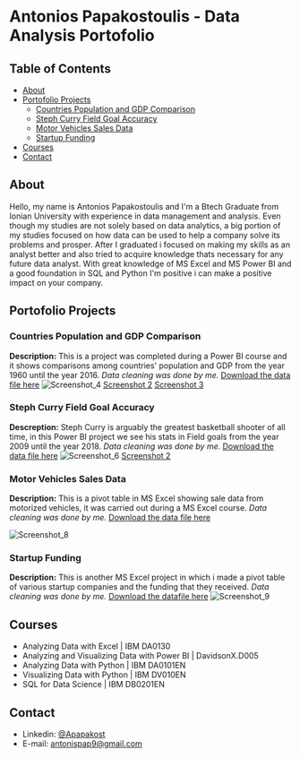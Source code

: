 # Antonios Papakostoulis - Data Analysis Portofolio

## Table of Contents
- [About](#about)
- [Portofolio Projects](#portofolio-projects)
 	+ [Countries Population and GDP Comparison](#countries-population-and-gdp-comparison)
  + [Steph Curry Field Goal Accuracy](#steph-curry-field-goal-accuracy)
  + [Motor Vehicles Sales Data](#motor-vehicles-sales-data)
  + [Startup Funding](#startup-funding)
- [Courses](#courses)
- [Contact](#contact)

## About

Hello, my name is Antonios Papakostoulis and I'm a Btech Graduate from Ionian University with experience in data management and analysis. Even though my studies are not solely based on data analytics, a big portion of my studies focused on how data can be used to help a company solve its problems and prosper. After I graduated i focused on making my skills as an analyst better and also tried to acquire knowledge thats necessary for any future data analyst. With great knowledge of MS Excel and MS Power BI and a good foundation in SQL and Python I'm positive i can make a positive impact on your company. 

## Portofolio Projects

### Countries Population and GDP Comparison
**Description:** This is a project was completed during a Power BI course and it shows comparisons among countries' population and GDP from the year 1960 until the year 2016. *Data cleaning was done by me.*
[Download the data file here](https://github.com/Antonis-Papakostoulis/Data-analytics-projects/blob/main/Power%20BI/Countries%20Comparison.pbix)
![Screenshot_4](https://user-images.githubusercontent.com/108819475/199075598-f5f18951-b1f9-4f63-901d-b4f34013d112.png)
[Screenshot 2](https://github.com/Antonis-Papakostoulis/Data-analytics-projects/blob/main/Power%20BI/Screenshots/Screenshot_1.png)
[Screenshot 3](https://github.com/Antonis-Papakostoulis/Data-analytics-projects/blob/main/Power%20BI/Screenshots/Screenshot_2.png)

### Steph Curry Field Goal Accuracy
**Descreption:** Steph Curry is arguably the greatest basketball shooter of all time, in this Power BI project we see his stats in Field goals from the year 2009 until the year 2018. *Data cleaning was done by me.*
[Download the data file here](https://github.com/Antonis-Papakostoulis/Data-analytics-projects/blob/main/Power%20BI/Steph%20Curry%20Shots.pbix)
![Screenshot_6](https://user-images.githubusercontent.com/108819475/199075601-1d52b1b0-24f2-43fd-9d4c-baafdfa431ca.png)
[Screenshot 2](https://github.com/Antonis-Papakostoulis/Data-analytics-projects/blob/main/Power%20BI/Screenshots/Screenshot_5.png)

### Motor Vehicles Sales Data
**Description:** This is a pivot table in MS Excel showing sale data from motorized vehicles, it was carried out during a MS Excel course. *Data cleaning was done by me.*
[Download the data file here](https://github.com/Antonis-Papakostoulis/Data-analytics-projects/blob/main/Excel/Sales%20Data.xlsx)

![Screenshot_8](https://user-images.githubusercontent.com/108819475/199082691-b16913fd-4855-4ccb-8271-248556251ea0.png)

### Startup Funding
**Description:** This is another MS Excel project in which i made a pivot table of various startup companies and the funding that they received. *Data cleaning was done by me.* 
[Download the datafile here](https://github.com/Antonis-Papakostoulis/Data-analytics-projects/blob/main/Excel/Startup%20Funding.xlsx)
![Screenshot_9](https://user-images.githubusercontent.com/108819475/199084591-b6eb4335-84cd-47b9-8488-4336851ed8a4.png)


## Courses
- Analyzing Data with Excel | IBM DA0130
- Analyzing and Visualizing Data with Power BI | DavidsonX.D005
- Analyzing Data with Python | IBM DA0101EN
- Visualizing Data with Python | IBM DV010EN
- SQL for Data Science | IBM DB0201EN

## Contact
- Linkedin: [@Apapakost](https://www.linkedin.com/in/apapakost/)
- E-mail: antonispap9@gmail.com
